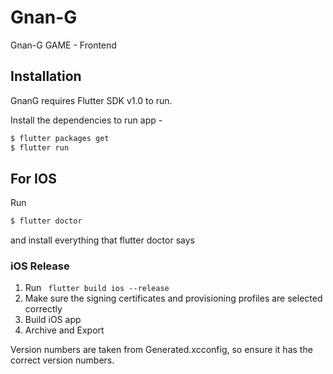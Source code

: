 # Gnan-G

Gnan-G GAME - Frontend

## Installation

GnanG requires Flutter SDK v1.0 to run.

Install the dependencies to run app - 

```bash
$ flutter packages get
$ flutter run
```

## For IOS

Run
```bash
$ flutter doctor 
```

and install everything that flutter doctor says

### iOS Release
1. Run
` flutter build ios --release`
2. Make sure the signing certificates and provisioning profiles are selected correctly
3. Build iOS app
4. Archive and Export

Version numbers are taken from Generated.xcconfig, so ensure it has the correct version numbers.

